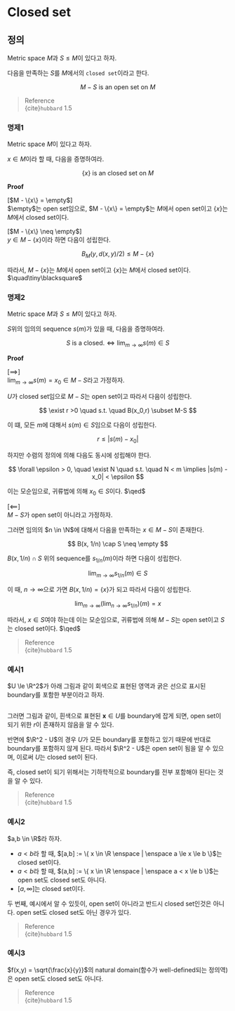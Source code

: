 # Closed set
## 정의
Metric space $M$과 $S \le M$이 있다고 하자.

다음을 만족하는 $S$를 $M$에서의 `closed set`이라고 한다.

$$ M - S \text { is an open set on } M $$

> Reference  
> {cite}`hubbard` 1.5  

### 명제1
Metric space $M$이 있다고 하자.

$x \in M$이라 할 때, 다음을 증명하여라.

$$ \{ x \} \text{ is an closed set on } M $$

**Proof**

[$M - \{x\} = \empty$]  
$\empty$는 open set임으로, $M - \{x\} = \empty$는 $M$에서 open set이고 $\{x\}$는 $M$에서 closed set이다.

[$M - \{x\} \neq \empty$]  
$y \in M - \{x\}$이라 하면 다음이 성립한다.

$$ B_M(y, d(x,y)/2) \le M-\{x\} $$

따라서, $M - \{x\}$는 $M$에서 open set이고 $\{ x\}$는 $M$에서 closed set이다. $\quad\tiny\blacksquare$

### 명제2
Metric space $M$과 $S \le M$이 있다고 하자.

$S$위의 임의의 sequence $s(m)$가 있을 때, 다음을 증명하여라.

$$ S \text { is a closed.} \iff \lim_{m \rightarrow \infty} s(m) \in S $$

**Proof**

[$\implies$]  
$\lim_{m \rightarrow \infty} s(m) = x_0 \in M-S$라고 가정하자.

$U$가 closed set임으로 $M-S$는 open set이고 따라서 다음이 성립한다.

$$ \exist r >0 \quad s.t. \quad B(x_0,r) \subset M-S $$

이 떄, 모든 $m$에 대해서 $s(m) \in S$임으로 다음이 성립한다.

$$ r \le  |s(m) - x_0| $$

하지만 수렴의 정의에 의해 다음도 동시에 성립해야 한다.

$$ \forall \epsilon > 0, \quad \exist N \quad s.t. \quad N < m \implies |s(m) - x_0| < \epsilon $$

이는 모순임으로, 귀류법에 의해 $x_0 \in S$이다. $\qed$

[$\impliedby$]  
$M - S$가 open set이 아니라고 가정하자.

그러면 임의의 $n \in \N$에 대해서 다음을 만족하는 $x \in M - S$이 존재한다.

$$ B(x, 1/n) \cap S \neq \empty  $$

$B(x, 1/n) \cap S$ 위의 sequence를 $s_{1/n}(m)$이라 하면 다음이 성립한다.

$$ \lim_{m \rightarrow \infty}s_{1/n}(m) \in S $$

이 때, $n \rightarrow \infty$으로 가면 $B(x, 1/n) = \{ x \}$가 되고 따라서 다음이 성립한다.

$$ \lim_{m \rightarrow \infty}(\lim_{n \rightarrow \infty}s_{1/n})(m) = x $$

따라서, $x \in S$여야 하는데 이는 모순임으로, 귀류법에 의해 $M - S$는 open set이고 $S$는 closed set이다. $\qed$

> Reference  
> {cite}`hubbard` 1.5  

### 예시1
$U \le \R^2$가 아래 그림과 같이 회색으로 표현된 영역과 굵은 선으로 표시된 boundary를 포함한 부분이라고 하자.

```{figure} _image/0401.png
```

그러면 그림과 같이, 흰색으로 표현된 $\mathbf x \in U$를 boundary에 잡게 되면, open set이 되기 위한 $r$이 존재하지 않음을 알 수 있다. 

반면에 $\R^2 - U$의 경우 $U$가 모든 boundary를 포함하고 있기 때문에 반대로 boundary를 포함하지 않게 된다. 따라서 $\R^2 - U$은 open set이 됨을 알 수 있으며, 이로써 $U$는 closed set이 된다.

즉, closed set이 되기 위해서는 기하학적으로 boundary를 전부 포함해야 된다는 것을 알 수 있다.

> Reference  
> {cite}`hubbard` 1.5  

### 예시2
$a,b \in \R$라 하자.
* $a < b$라 할 때, $[a,b] := \{ x \in \R \enspace | \enspace a \le x \le b \}$는 closed set이다.
* $a < b$라 할 때, $(a,b] := \{ x \in \R \enspace | \enspace a < x \le b \}$는 open set도 closed set도 아니다.
* $[a, \infty]$는 closed set이다.

두 번째, 예시에서 알 수 있듯이, open set이 아니라고 반드시 closed set인것은 아니다. open set도 closed set도 아닌 경우가 있다.

> Reference  
> {cite}`hubbard` 1.5  

### 예시3
$f(x,y) = \sqrt{\frac{x}{y}}$의 natural domain(함수가 well-defined되는 정의역)은 open set도 closed set도 아니다.

> Reference  
> {cite}`hubbard` 1.5  